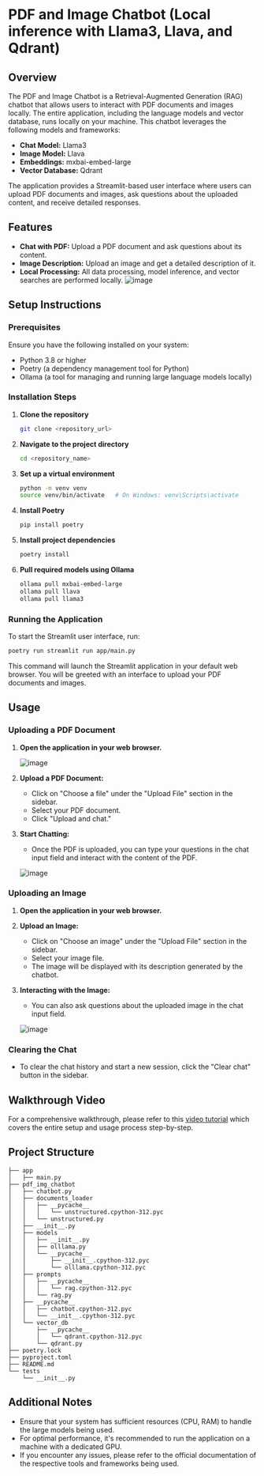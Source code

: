 # PDF and Image Chatbot (Local inference with Llama3, Llava, and Qdrant)

## Overview

The PDF and Image Chatbot is a Retrieval-Augmented Generation (RAG) chatbot that allows users to interact with PDF documents and images locally. The entire application, including the language models and vector database, runs locally on your machine. This chatbot leverages the following models and frameworks:
- **Chat Model:** Llama3
- **Image Model:** Llava
- **Embeddings:** mxbai-embed-large
- **Vector Database:** Qdrant

The application provides a Streamlit-based user interface where users can upload PDF documents and images, ask questions about the uploaded content, and receive detailed responses. 

## Features
- **Chat with PDF:** Upload a PDF document and ask questions about its content.
- **Image Description:** Upload an image and get a detailed description of it.
- **Local Processing:** All data processing, model inference, and vector searches are performed locally.
![image](https://github.com/0aaryan/pdf-img-chatbot/assets/73797587/d3643cc6-08ac-47c1-9b44-8aac6f8c423e)

## Setup Instructions

### Prerequisites
Ensure you have the following installed on your system:
- Python 3.8 or higher
- Poetry (a dependency management tool for Python)
- Ollama (a tool for managing and running large language models locally)

### Installation Steps

1. **Clone the repository**
   ```sh
   git clone <repository_url>
   ```

2. **Navigate to the project directory**
   ```sh
   cd <repository_name>
   ```

3. **Set up a virtual environment**
   ```sh
   python -m venv venv
   source venv/bin/activate   # On Windows: venv\Scripts\activate
   ```

4. **Install Poetry**
   ```sh
   pip install poetry
   ```

5. **Install project dependencies**
   ```sh
   poetry install
   ```

6. **Pull required models using Ollama**
   ```sh
   ollama pull mxbai-embed-large
   ollama pull llava
   ollama pull llama3
   ```

### Running the Application

To start the Streamlit user interface, run:
```sh
poetry run streamlit run app/main.py
```

This command will launch the Streamlit application in your default web browser. You will be greeted with an interface to upload your PDF documents and images.

## Usage

### Uploading a PDF Document

1. **Open the application in your web browser.**
   
   ![image](https://github.com/0aaryan/pdf-img-chatbot/assets/73797587/481dc670-679a-4511-9925-37aa6e2e9f9d)

   
2. **Upload a PDF Document:**
   - Click on "Choose a file" under the "Upload File" section in the sidebar.
   - Select your PDF document.
   - Click "Upload and chat."

3. **Start Chatting:**
   - Once the PDF is uploaded, you can type your questions in the chat input field and interact with the content of the PDF.
   
   ![image](https://github.com/0aaryan/pdf-img-chatbot/assets/73797587/d6a18f16-4d97-4803-940e-7685d92e0ac3)


### Uploading an Image

1. **Open the application in your web browser.**
   
2. **Upload an Image:**
   - Click on "Choose an image" under the "Upload File" section in the sidebar.
   - Select your image file.
   - The image will be displayed with its description generated by the chatbot.

3. **Interacting with the Image:**
   - You can also ask questions about the uploaded image in the chat input field.

   ![image](https://github.com/0aaryan/pdf-img-chatbot/assets/73797587/72756393-2571-4857-9078-e665732fe2bc)


### Clearing the Chat

- To clear the chat history and start a new session, click the "Clear chat" button in the sidebar.

## Walkthrough Video

For a comprehensive walkthrough, please refer to this [video tutorial](#) which covers the entire setup and usage process step-by-step.

## Project Structure

```
├── app
│   ├── main.py
├── pdf_img_chatbot
│   ├── chatbot.py
│   ├── documents_loader
│   │   ├── __pycache__
│   │   │   └── unstructured.cpython-312.pyc
│   │   └── unstructured.py
│   ├── __init__.py
│   ├── models
│   │   ├── __init__.py
│   │   ├── olllama.py
│   │   └── __pycache__
│   │       ├── __init__.cpython-312.pyc
│   │       └── olllama.cpython-312.pyc
│   ├── prompts
│   │   ├── __pycache__
│   │   │   └── rag.cpython-312.pyc
│   │   └── rag.py
│   ├── __pycache__
│   │   ├── chatbot.cpython-312.pyc
│   │   └── __init__.cpython-312.pyc
│   └── vector_db
│       ├── __pycache__
│       │   └── qdrant.cpython-312.pyc
│       └── qdrant.py
├── poetry.lock
├── pyproject.toml
├── README.md
└── tests
    └── __init__.py
```

## Additional Notes

- Ensure that your system has sufficient resources (CPU, RAM) to handle the large models being used.
- For optimal performance, it's recommended to run the application on a machine with a dedicated GPU.
- If you encounter any issues, please refer to the official documentation of the respective tools and frameworks being used.
